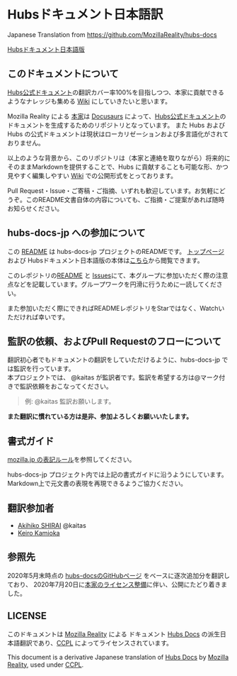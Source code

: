 # Hubsドキュメント日本語訳
Japanese Translation from https://github.com/MozillaReality/hubs-docs

[Hubsドキュメント日本語版](https://github.com/gree/hubs-docs-jp/wiki)


## このドキュメントについて

[Hubs公式ドキュメント](https://github.com/MozillaReality/hubs-docs)の翻訳カバー率100%を目指しつつ、本家に貢献できるようなナレッジも集める [Wiki](https://github.com/gree/hubs-docs-jp/wiki) にしていきたいと思います。

Mozilla Reality による [本家](https://github.com/MozillaReality/hubs-docs)は [Docusaurs](https://docusaurus.io/) によって、[Hubs公式ドキュメント](https://hubs.mozilla.com/docs/welcome.html)のドキュメントを生成するためのリポジトリとなっています。
また Hubs および Hubs の公式ドキュメントは現状はローカリゼーションおよび多言語化がされておりません。

以上のような背景から、このリポジトリは（本家と連絡を取りながら）将来的にそのままMarkdownを提供することで、Hubs に貢献することも可能な形、かつ見やすく編集しやすい [Wiki](https://github.com/gree/hubs-docs-jp/wiki) での公開形式をとっております。

Pull Request・Issue・ご寄稿・ご指摘、いずれも歓迎しています。お気軽にどうぞ。このREADME文書自体の内容についても、ご指摘・ご提案があれば随時お知らせください。

## hubs-docs-jp への参加について

この [README](https://github.com/gree/hubs-docs-jp/) は hubs-docs-jp プロジェクトのREADMEです。
[トップページ](https://github.com/gree/hubs-docs-jp/wiki)および Hubsドキュメント日本語版の本体は[こちら](https://github.com/gree/hubs-docs-jp/wiki)から閲覧できます。

このレポジトリの[README](https://github.com/gree/hubs-docs-jp/) と [Issues](https://github.com/gree/hubs-docs-jp/issues)にて、本グループに参加いただく際の注意点などを記載しています。グループワークを円滑に行うために一読してください。

また参加いただく際にできればREADMEレポジトリをStarではなく、Watchいただければ幸いです。

## 監訳の依頼、およびPull Requestのフローについて

翻訳初心者でもドキュメントの翻訳をしていただけるように、hubs-docs-jp では監訳を行っています。  
本プロジェクトでは、 @kaitas が監訳者です。監訳を希望する方は@マーク付きで監訳依頼をおこなってください。

> 例: @kaitas 監訳お願いします。

**また翻訳に慣れている方は是非、参加よろしくお願いいたします。**

## 書式ガイド

[mozilla.jp の表記ルール](https://github.com/mozilla-japan/translation/wiki/Editorial-Guideline)を参照してください。

hubs-docs-jp プロジェクト内では上記の書式ガイドに沿うようにしています。Markdown上で元文書の表現を再現できるようご協力ください。

## 翻訳参加者

- [Akihiko SHIRAI](https://github.com/kaitas) @kaitas
- [Keiro Kamioka](https://twitter.com/Might_Overwhelm)

## 参照先

2020年5月末時点の [hubs-docsのGitHubページ](https://github.com/MozillaReality/hubs-docs) をベースに逐次追加分を翻訳しており、
2020年7月20日に[本家のライセンス整備](https://github.com/MozillaReality/hubs-docs/commit/ef55ff54a332b66cc1f011fd24e91256de9f29b7)に伴い、公開にたどり着きました。

## LICENSE

このドキュメントは [Mozilla Reality](https://github.com/MozillaReality/) による ドキュメント [Hubs Docs](https://github.com/MozillaReality/hubs-docs) の派生日本語翻訳であり、[CCPL](https://github.com/MozillaReality/hubs-docs/blob/master/LICENSE) によってライセンスされています。

This document is a derivative Japanese translation of [Hubs Docs](https://github.com/MozillaReality/hubs-docs) by [Mozilla Reality](https://github.com/MozillaReality/), used under [CCPL](https://github.com/MozillaReality/hubs-docs/blob/master/LICENSE).
